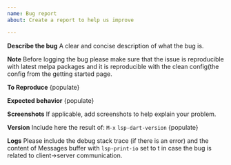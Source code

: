 ```yaml
---
name: Bug report
about: Create a report to help us improve

---
```


**Describe the bug**
A clear and concise description of what the bug is.

**Note**
Before logging the bug please make sure that the issue is reproducible with latest melpa packages and it is reproducible with the clean config(the config from the getting started page.

**To Reproduce**
{populate}

**Expected behavior**
{populate}

**Screenshots**
If applicable, add screenshots to help explain your problem.

**Version**
Include here the result of: `M-x` `lsp-dart-version`
{populate}

**Logs**
Please include the debug stack trace (if there is an error) and the content of Messages buffer with `lsp-print-io` set to t in case the bug is related to client->server communication.

